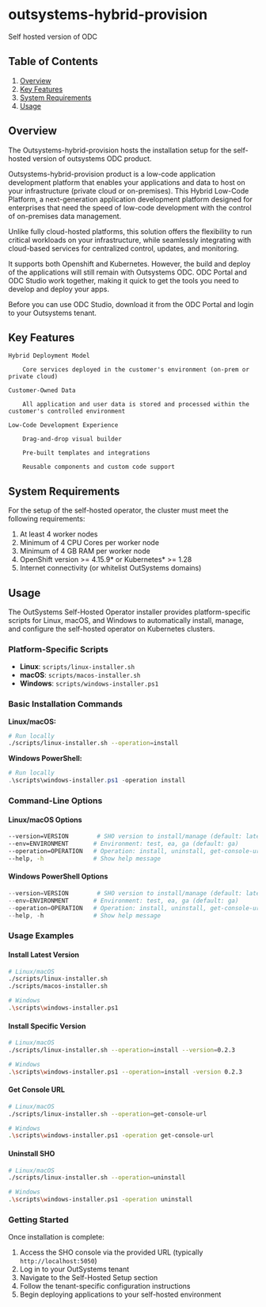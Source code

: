 # outsystems-hybrid-provision
Self hosted version of ODC


## Table of Contents
1. [Overview](#overview)
2. [Key Features](#key-features)
3. [System Requirements](#system-requirements)
4. [Usage](#usage)


## Overview

The Outsystems-hybrid-provision hosts the installation setup for the self-hosted version of outsystems ODC product.

Outsystems-hybrid-provision product is a low-code application development platform that enables your applications and data to host on your infrastructure (private cloud or on-premises). This Hybrid Low-Code Platform, a next-generation application development platform designed for enterprises that need the speed of low-code development with the control of on-premises data management.

Unlike fully cloud-hosted platforms, this solution offers the flexibility to run critical workloads on your infrastructure, while seamlessly integrating with cloud-based services for centralized control, updates, and monitoring.

It supports both Openshift and Kubernetes. However, the build and deploy of the applications will still remain with Outsystems ODC. ODC Portal and ODC Studio work together, making it quick to get the tools you need to develop and deploy your apps.

Before you can use ODC Studio, download it from the ODC Portal and login to your Outsystems tenant.


## Key Features

    Hybrid Deployment Model

        Core services deployed in the customer's environment (on-prem or private cloud)

    Customer-Owned Data

        All application and user data is stored and processed within the customer's controlled environment

    Low-Code Development Experience

        Drag-and-drop visual builder

        Pre-built templates and integrations

        Reusable components and custom code support


## System Requirements

For the setup of the self-hosted operator, the cluster must meet the following requirements:

1. At least 4 worker nodes
2. Minimum of 4 CPU Cores per worker node
3. Minimum of 4 GB RAM per worker node
4. OpenShift version >= 4.15.9* or Kubernetes* >= 1.28
5. Internet connectivity (or whitelist OutSystems domains)

## Usage

The OutSystems Self-Hosted Operator installer provides platform-specific scripts for Linux, macOS, and Windows to automatically install, manage, and configure the self-hosted operator on Kubernetes clusters.

### Platform-Specific Scripts

- **Linux**: `scripts/linux-installer.sh`
- **macOS**: `scripts/macos-installer.sh`  
- **Windows**: `scripts/windows-installer.ps1`

### Basic Installation Commands

**Linux/macOS:**
```bash
# Run locally
./scripts/linux-installer.sh --operation=install
```

**Windows PowerShell:**
```powershell
# Run locally
.\scripts\windows-installer.ps1 -operation install
```

### Command-Line Options

#### Linux/macOS Options
```bash
--version=VERSION        # SHO version to install/manage (default: latest)
--env=ENVIRONMENT       # Environment: test, ea, ga (default: ga)
--operation=OPERATION   # Operation: install, uninstall, get-console-url (default: install)
--help, -h              # Show help message
```

#### Windows PowerShell Options
```powershell
--version=VERSION        # SHO version to install/manage (default: latest)
--env=ENVIRONMENT       # Environment: test, ea, ga (default: ga)
--operation=OPERATION   # Operation: install, uninstall, get-console-url (default: install)
--help, -h              # Show help message
```

### Usage Examples

#### Install Latest Version
```bash
# Linux/macOS
./scripts/linux-installer.sh
./scripts/macos-installer.sh

# Windows
.\scripts\windows-installer.ps1
```

#### Install Specific Version
```bash
# Linux/macOS
./scripts/linux-installer.sh --operation=install --version=0.2.3

# Windows
.\scripts\windows-installer.ps1 --operation=install -version 0.2.3 
```

#### Get Console URL
```bash
# Linux/macOS
./scripts/linux-installer.sh --operation=get-console-url

# Windows
.\scripts\windows-installer.ps1 -operation get-console-url
```

#### Uninstall SHO
```bash
# Linux/macOS
./scripts/linux-installer.sh --operation=uninstall

# Windows
.\scripts\windows-installer.ps1 -operation uninstall
```

### Getting Started

Once installation is complete:

1. Access the SHO console via the provided URL (typically `http://localhost:5050`)
2. Log in to your OutSystems tenant
3. Navigate to the Self-Hosted Setup section
4. Follow the tenant-specific configuration instructions
5. Begin deploying applications to your self-hosted environment
